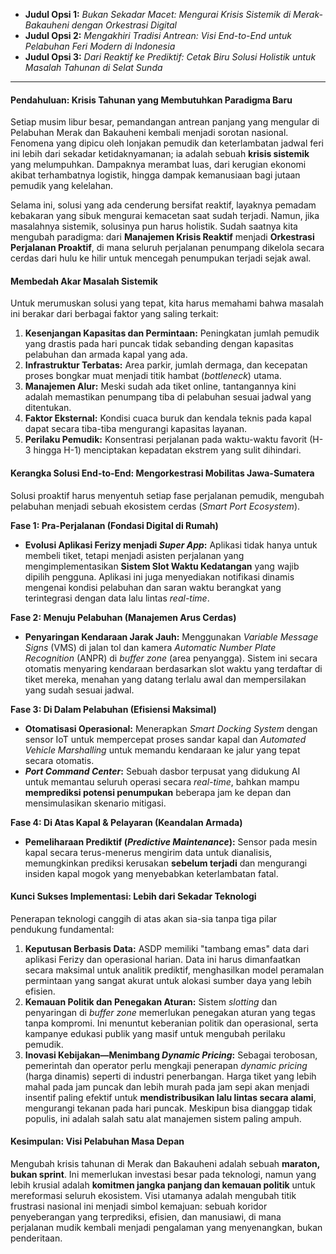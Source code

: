 * **Judul Opsi 1:** *Bukan Sekadar Macet: Mengurai Krisis Sistemik di Merak-Bakauheni dengan Orkestrasi Digital*
* **Judul Opsi 2:** *Mengakhiri Tradisi Antrean: Visi End-to-End untuk Pelabuhan Feri Modern di Indonesia*
* **Judul Opsi 3:** *Dari Reaktif ke Prediktif: Cetak Biru Solusi Holistik untuk Masalah Tahunan di Selat Sunda*

---

#### **Pendahuluan: Krisis Tahunan yang Membutuhkan Paradigma Baru**

Setiap musim libur besar, pemandangan antrean panjang yang mengular di Pelabuhan Merak dan Bakauheni kembali menjadi sorotan nasional. Fenomena yang dipicu oleh lonjakan pemudik dan keterlambatan jadwal feri ini lebih dari sekadar ketidaknyamanan; ia adalah sebuah **krisis sistemik** yang melumpuhkan. Dampaknya merambat luas, dari kerugian ekonomi akibat terhambatnya logistik, hingga dampak kemanusiaan bagi jutaan pemudik yang kelelahan.

Selama ini, solusi yang ada cenderung bersifat reaktif, layaknya pemadam kebakaran yang sibuk mengurai kemacetan saat sudah terjadi. Namun, jika masalahnya sistemik, solusinya pun harus holistik. Sudah saatnya kita mengubah paradigma: dari **Manajemen Krisis Reaktif** menjadi **Orkestrasi Perjalanan Proaktif**, di mana seluruh perjalanan penumpang dikelola secara cerdas dari hulu ke hilir untuk mencegah penumpukan terjadi sejak awal.

#### **Membedah Akar Masalah Sistemik**

Untuk merumuskan solusi yang tepat, kita harus memahami bahwa masalah ini berakar dari berbagai faktor yang saling terkait:
1. **Kesenjangan Kapasitas dan Permintaan:** Peningkatan jumlah pemudik yang drastis pada hari puncak tidak sebanding dengan kapasitas pelabuhan dan armada kapal yang ada.
2. **Infrastruktur Terbatas:** Area parkir, jumlah dermaga, dan kecepatan proses bongkar muat menjadi titik hambat (*bottleneck*) utama.
3. **Manajemen Alur:** Meski sudah ada tiket online, tantangannya kini adalah memastikan penumpang tiba di pelabuhan sesuai jadwal yang ditentukan.
4. **Faktor Eksternal:** Kondisi cuaca buruk dan kendala teknis pada kapal dapat secara tiba-tiba mengurangi kapasitas layanan.
5. **Perilaku Pemudik:** Konsentrasi perjalanan pada waktu-waktu favorit (H-3 hingga H-1) menciptakan kepadatan ekstrem yang sulit dihindari.

#### **Kerangka Solusi End-to-End: Mengorkestrasi Mobilitas Jawa-Sumatera**

Solusi proaktif harus menyentuh setiap fase perjalanan pemudik, mengubah pelabuhan menjadi sebuah ekosistem cerdas (*Smart Port Ecosystem*).

**Fase 1: Pra-Perjalanan (Fondasi Digital di Rumah)**
* **Evolusi Aplikasi Ferizy menjadi *Super App*:** Aplikasi tidak hanya untuk membeli tiket, tetapi menjadi asisten perjalanan yang mengimplementasikan **Sistem Slot Waktu Kedatangan** yang wajib dipilih pengguna. Aplikasi ini juga menyediakan notifikasi dinamis mengenai kondisi pelabuhan dan saran waktu berangkat yang terintegrasi dengan data lalu lintas *real-time*.

**Fase 2: Menuju Pelabuhan (Manajemen Arus Cerdas)**
* **Penyaringan Kendaraan Jarak Jauh:** Menggunakan *Variable Message Signs* (VMS) di jalan tol dan kamera *Automatic Number Plate Recognition* (ANPR) di *buffer zone* (area penyangga). Sistem ini secara otomatis menyaring kendaraan berdasarkan slot waktu yang terdaftar di tiket mereka, menahan yang datang terlalu awal dan mempersilakan yang sudah sesuai jadwal.

**Fase 3: Di Dalam Pelabuhan (Efisiensi Maksimal)**
* **Otomatisasi Operasional:** Menerapkan *Smart Docking System* dengan sensor IoT untuk mempercepat proses sandar kapal dan *Automated Vehicle Marshalling* untuk memandu kendaraan ke jalur yang tepat secara otomatis.
* ***Port Command Center*:** Sebuah dasbor terpusat yang didukung AI untuk memantau seluruh operasi secara *real-time*, bahkan mampu **memprediksi potensi penumpukan** beberapa jam ke depan dan mensimulasikan skenario mitigasi.

**Fase 4: Di Atas Kapal & Pelayaran (Keandalan Armada)**
* **Pemeliharaan Prediktif (*Predictive Maintenance*):** Sensor pada mesin kapal secara terus-menerus mengirim data untuk dianalisis, memungkinkan prediksi kerusakan **sebelum terjadi** dan mengurangi insiden kapal mogok yang menyebabkan keterlambatan fatal.

#### **Kunci Sukses Implementasi: Lebih dari Sekadar Teknologi**

Penerapan teknologi canggih di atas akan sia-sia tanpa tiga pilar pendukung fundamental:

1.  **Keputusan Berbasis Data:** ASDP memiliki "tambang emas" data dari aplikasi Ferizy dan operasional harian. Data ini harus dimanfaatkan secara maksimal untuk analitik prediktif, menghasilkan model peramalan permintaan yang sangat akurat untuk alokasi sumber daya yang lebih efisien.
2.  **Kemauan Politik dan Penegakan Aturan:** Sistem *slotting* dan penyaringan di *buffer zone* memerlukan penegakan aturan yang tegas tanpa kompromi. Ini menuntut keberanian politik dan operasional, serta kampanye edukasi publik yang masif untuk mengubah perilaku pemudik.
3.  **Inovasi Kebijakan—Menimbang *Dynamic Pricing*:** Sebagai terobosan, pemerintah dan operator perlu mengkaji penerapan *dynamic pricing* (harga dinamis) seperti di industri penerbangan. Harga tiket yang lebih mahal pada jam puncak dan lebih murah pada jam sepi akan menjadi insentif paling efektif untuk **mendistribusikan lalu lintas secara alami**, mengurangi tekanan pada hari puncak. Meskipun bisa dianggap tidak populis, ini adalah salah satu alat manajemen sistem paling ampuh.

#### **Kesimpulan: Visi Pelabuhan Masa Depan**

Mengubah krisis tahunan di Merak dan Bakauheni adalah sebuah **maraton, bukan sprint**. Ini memerlukan investasi besar pada teknologi, namun yang lebih krusial adalah **komitmen jangka panjang dan kemauan politik** untuk mereformasi seluruh ekosistem. Visi utamanya adalah mengubah titik frustrasi nasional ini menjadi simbol kemajuan: sebuah koridor penyeberangan yang terprediksi, efisien, dan manusiawi, di mana perjalanan mudik kembali menjadi pengalaman yang menyenangkan, bukan penderitaan.
